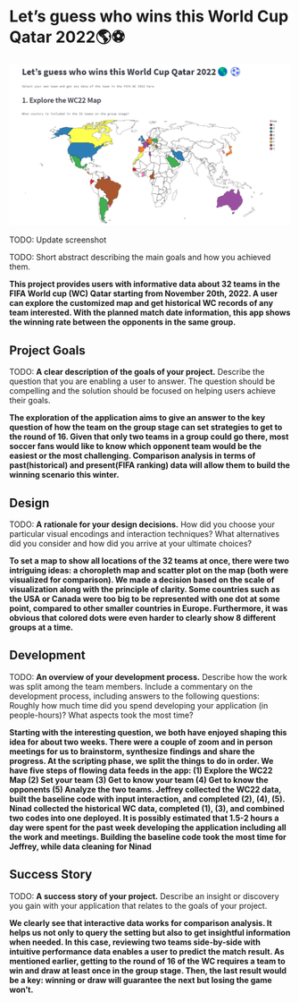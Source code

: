 # Let’s guess who wins this World Cup Qatar 2022🌎⚽️

![A screenshot of your application. Could be a GIF.](screenshot.PNG)

TODO: Update screenshot

TODO: Short abstract describing the main goals and how you achieved them.

**This project provides users with informative data about 32 teams in the FIFA World cup (WC) Qatar starting from November 20th, 2022. A user can explore the customized map and get historical WC records of any team interested. With the planned match date information, this app shows the winning rate between the opponents in the same group.**

## Project Goals

TODO: **A clear description of the goals of your project.** Describe the question that you are enabling a user to answer. The question should be compelling and the solution should be focused on helping users achieve their goals. 

**The exploration of the application aims to give an answer to the key question of how the team on the group stage can set strategies to get to the round of 16. Given that only two teams in a group could go there, most soccer fans would like to know which opponent team would be the easiest or the most challenging. Comparison analysis in terms of past(historical) and present(FIFA ranking) data will allow them to build the winning scenario this winter.**

## Design

TODO: **A rationale for your design decisions.** How did you choose your particular visual encodings and interaction techniques? What alternatives did you consider and how did you arrive at your ultimate choices?

**To set a map to show all locations of the 32 teams at once, there were two intriguing ideas: a choropleth map and scatter plot on the map (both were visualized for comparison). We made a decision based on the scale of visualization along with the principle of clarity. Some countries such as the USA or Canada were too big to be represented with one dot at some point, compared to other smaller countries in Europe. Furthermore, it was obvious that colored dots were even harder to clearly show 8 different groups at a time.**

## Development

TODO: **An overview of your development process.** Describe how the work was split among the team members. Include a commentary on the development process, including answers to the following questions: Roughly how much time did you spend developing your application (in people-hours)? What aspects took the most time?

**Starting with the interesting question, we both have enjoyed shaping this idea for about two weeks. There were a couple of zoom and in person meetings for us to brainstorm, synthesize findings and share the progress. At the scripting phase, we split the things to do in order. We have five steps of flowing data feeds in the app: (1) Explore the WC22 Map (2) Set your team (3) Get to know your team (4) Get to know the opponents (5) Analyze the two teams. Jeffrey collected the WC22 data, built the baseline code with input interaction, and completed (2), (4), (5). Ninad collected the historical WC data, completed (1), (3), and combined two codes into one deployed. It is possibly estimated that 1.5-2 hours a day were spent for the past week developing the application including all the work and meetings. Building the baseline code took the most time for Jeffrey, while data cleaning for Ninad**

## Success Story

TODO:  **A success story of your project.** Describe an insight or discovery you gain with your application that relates to the goals of your project.

**We clearly see that interactive data works for comparison analysis. It helps us not only to query the setting but also to get insightful information when needed. In this case, reviewing two teams side-by-side with intuitive performance data enables a user to predict the match result. As mentioned earlier, getting to the round of 16 of the WC requires a team to win and draw at least once in the group stage. Then, the last result would be a key: winning or draw will guarantee the next but losing the game won’t.**
